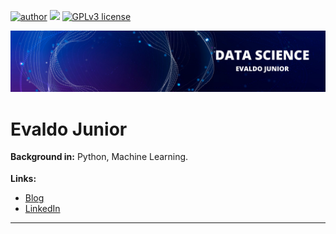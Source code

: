 [![author](https://img.shields.io/badge/author-evaldojunior-red.svg)](https://www.linkedin.com/in/evaldo-junior-89094244/) [![](https://img.shields.io/badge/python-3.9+-blue.svg)](https://www.python.org/downloads/release/python-365/) [![GPLv3 license](https://img.shields.io/badge/License-GPLv3-blue.svg)](http://perso.crans.org/besson/LICENSE.html)

<p align="center">
  <img src="banner.png" >
</p>

# Evaldo Junior
<sub></sub>
**Background in:** Python, Machine Learning.

**Links:**
* [Blog](https://evaldoj.com)
* [LinkedIn](https://www.linkedin.com/in/evaldo-junior-89094244/)

---
